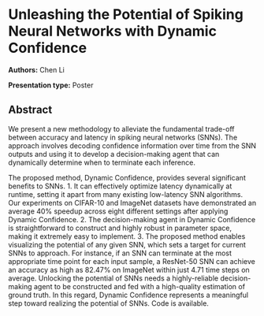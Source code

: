 # Unleashing the Potential of Spiking Neural Networks with Dynamic Confidence

**Authors:** Chen Li

**Presentation type:** Poster

## Abstract


We present a new methodology to alleviate the fundamental trade-off between accuracy and latency in spiking neural networks (SNNs). The approach involves decoding confidence information over time from the SNN outputs and using it to develop a decision-making agent that can dynamically determine when to terminate each inference. 

The proposed method, Dynamic Confidence, provides several significant benefits to SNNs. 1. It can effectively optimize latency dynamically at runtime, setting it apart from many existing low-latency SNN algorithms. Our experiments on CIFAR-10 and ImageNet datasets have demonstrated an average 40\% speedup across eight different settings after applying Dynamic Confidence. 2. The decision-making agent in Dynamic Confidence is straightforward to construct and highly robust in parameter space, making it extremely easy to implement. 3. The proposed method enables visualizing the potential of any given SNN, which sets a target for current SNNs to approach. For instance, if an SNN can terminate at the most appropriate time point for each input sample, a ResNet-50 SNN can achieve an accuracy as high as 82.47\% on ImageNet within just 4.71 time steps on average. Unlocking the potential of SNNs needs a highly-reliable decision-making agent to be constructed and fed with a high-quality estimation of ground truth. In this regard, Dynamic Confidence represents a meaningful step toward realizing the potential of SNNs. Code is available.